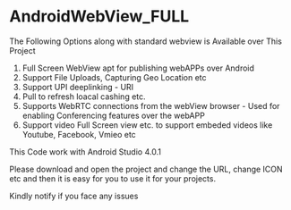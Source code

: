 # AndroidWebView_FULL
The Following Options along with standard webview is Available over This Project
  1) Full Screen WebView apt for publishing webAPPs over Android
  2) Support File Uploads, Capturing Geo Location etc
  3) Support UPI deeplinking - URI
  4) Pull to refresh loacal cashing etc.
  5) Supports WebRTC connections from the webView browser - Used for enabling Conferencing features over the webAPP
  6) Support video Full Screen view etc. to support embeded videos like Youtube, Facebook, Vmieo etc

This Code work with Android Studio 4.0.1

Please download and open the project and change the URL, change ICON etc and then it is easy for you to use it for your projects.

Kindly notify if you face any issues
